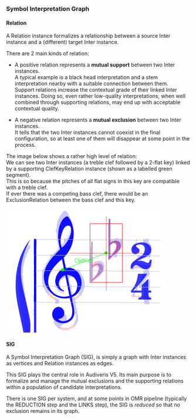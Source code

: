 ### Symbol Interpretation Graph

#### Relation

A Relation instance formalizes a relationship between a source Inter instance and a (different)
target Inter instance.

There are 2 main kinds of relation:
* A positive relation represents a **mutual support** between two Inter instances.  
A typical example is a black head interpretation and a stem interpretation nearby with a suitable
connection between them.  
Support relations increase the contextual grade of their linked Inter instances.
Doing so, even rather low-quality interpretations, when well combined through supporting relations,
may end up with acceptable contextual quality.

* A negative relation represents a **mutual exclusion** between two Inter instances.  
It tells that the two Inter instances cannot coexist in the final configuration, so at least one of
them will disappear at some point in the process.

The image below shows a rather high level of relation:  
We can see two Inter instances (a treble clef followed by a 2-flat key) linked by a supporting
ClefKeyRelation instance (shown as a labelled green segment).  
This is so because the pitches of all flat signs in this key are compatible with a treble clef.  
If ever there was a competing bass clef, there would be an ExclusionRelation between the bass clef
and this key.

![](../assets/clef_key.png)

#### SIG

A Symbol Interpretation Graph (SIG), is simply a graph with Inter instances as vertices and
Relation instances as edges.

This SIG plays the central role in Audiveris V5.
Its main purpose is to formalize and manage the mutual exclusions and the supporting relations
within a population of candidate interpretations.

There is one SIG per system, and at some points in OMR pipeline (typically the REDUCTION step and
the LINKS step), the SIG is _reduced_ so that no exclusion remains in its graph.
